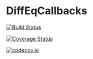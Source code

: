 # DiffEqCallbacks

[![Build Status](https://travis-ci.org/ChrisRackauckas/DiffEqCallbacks.jl.svg?branch=master)](https://travis-ci.org/ChrisRackauckas/DiffEqCallbacks.jl)

[![Coverage Status](https://coveralls.io/repos/ChrisRackauckas/DiffEqCallbacks.jl/badge.svg?branch=master&service=github)](https://coveralls.io/github/ChrisRackauckas/DiffEqCallbacks.jl?branch=master)

[![codecov.io](http://codecov.io/github/ChrisRackauckas/DiffEqCallbacks.jl/coverage.svg?branch=master)](http://codecov.io/github/ChrisRackauckas/DiffEqCallbacks.jl?branch=master)
